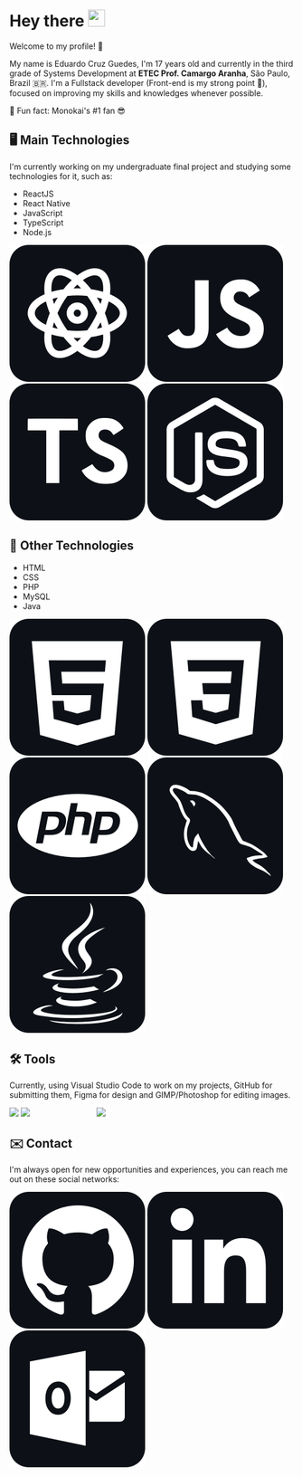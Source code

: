 ﻿# Hey there <img src="https://raw.githubusercontent.com/kaueMarques/kaueMarques/master/hi.gif" width="30px" height="30px" />
Welcome to my profile! 🙂

My name is Eduardo Cruz Guedes, I'm 17 years old and currently in the third grade of Systems Development at **ETEC Prof. Camargo Aranha**, São Paulo, Brazil 🇧🇷. I'm a Fullstack developer (Front-end is my strong point 💪), focused on improving my skills and knowledges whenever possible.

🦄 Fun fact: Monokai's #1 fan 😎

## 🖥️ Main Technologies
I'm currently working on my undergraduate final project and studying some technologies for it, such as:

-  ReactJS
- React Native 
- JavaScript
- TypeScript
- Node.js

![ReactJS](./images/react-dark.svg) ![JS](./images/js-dark.svg) ![TS](./images/ts-dark.svg) ![Node.js](./images/node-dark.svg)

## 🤖 Other Technologies 
- HTML
- CSS
- PHP
- MySQL
- Java

![HTML](./images/html-dark.svg) ![CSS](./images/css-dark.svg) ![PHP](./images/php-dark.svg) ![MySQL](./images/sql-dark.svg) ![Java](./images/java-dark.svg)
     
## 🛠️ Tools
Currently, using Visual Studio Code to work on my projects, GitHub for submitting them, Figma for design and GIMP/Photoshop for editing images.

<img src="https://github-readme-stats.vercel.app/api?username=Educg550&theme=monokai" />
<img src="https://github-readme-stats.vercel.app/api/top-langs/?username=Educg550&layout=compact&theme=monokai" />

<img align="right" src="https://raw.githubusercontent.com/MicaelliMedeiros/micaellimedeiros/master/image/computer-illustration.png" width="350"/>

## ✉️ Contact
I'm always open for new opportunities and experiences, you can reach me out on these social networks:

[![GitHub](./images/github-dark.svg)](https://github.com/Educg550) [![LinkedIn](./images/linkedin-dark.svg)](https://www.linkedin.com/in/eduardo-cruz-guedes-276a01206/) [![Outlook](./images/outlook-dark.svg)](mailto:eduardo9cruz@outlook.com)
